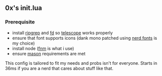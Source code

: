 ## 0x's init.lua

### Prerequisite

- install [ripgrep](https://github.com/BurntSushi/ripgrep#installation) and [fd](https://github.com/sharkdp/fd) so [telescope](https://github.com/nvim-telescope/telescope.nvim) works properly
- ensure that font supports icons (dank mono patched using [nerd fonts](https://github.com/ryanoasis/nerd-fonts) is my choice)
- install node ([fnm](https://github.com/Schniz/fnm) is what i use)
- ensure [mason](https://github.com/williamboman/mason.nvim#requirements) requirements are met

This config is tailored to fit my needs and probs isn't for everyone. Starts in 36ms if you are a nerd that cares about stuff like that.

